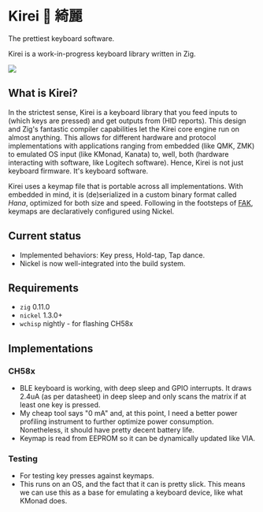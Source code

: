 # Kirei 🌸 綺麗

The prettiest keyboard software.

Kirei is a work-in-progress keyboard library written in Zig.

<a href="https://www.buymeacoffee.com/semickolon"><img src="https://img.buymeacoffee.com/button-api/?text=Buy me a coffee&emoji=☕&slug=semickolon&button_colour=FFDD00&font_colour=000000&font_family=Lato&outline_colour=000000&coffee_colour=ffffff" /></a>

## What is Kirei?

In the strictest sense, Kirei is a keyboard library that you feed inputs to (which keys are pressed) and get outputs from (HID reports). This design and Zig's fantastic compiler capabilities let the Kirei core engine run on almost anything. This allows for different hardware and protocol implementations with applications ranging from embedded (like QMK, ZMK) to emulated OS input (like KMonad, Kanata) to, well, both (hardware interacting with software, like Logitech software). Hence, Kirei is not just keyboard firmware. It's keyboard software.

Kirei uses a keymap file that is portable across all implementations. With embedded in mind, it is (de)serialized in a custom binary format called *Hana*, optimized for both size and speed. Following in the footsteps of [FAK](https://github.com/semickolon/fak), keymaps are declaratively configured using Nickel.

## Current status

- Implemented behaviors: Key press, Hold-tap, Tap dance.
- Nickel is now well-integrated into the build system.

## Requirements

- `zig` 0.11.0
- `nickel` 1.3.0+
- `wchisp` nightly - for flashing CH58x

## Implementations

### CH58x

- BLE keyboard is working, with deep sleep and GPIO interrupts. It draws 2.4uA (as per datasheet) in deep sleep and only scans the matrix if at least one key is pressed.
- My cheap tool says "0 mA" and, at this point, I need a better power profiling instrument to further optimize power consumption. Nonetheless, it should have pretty decent battery life.
- Keymap is read from EEPROM so it can be dynamically updated like VIA.

### Testing

- For testing key presses against keymaps.
- This runs on an OS, and the fact that it can is pretty slick. This means we can use this as a base for emulating a keyboard device, like what KMonad does.
